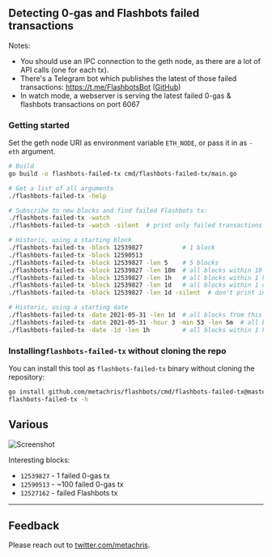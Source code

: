 ## Detecting 0-gas and Flashbots failed transactions

Notes:

* You should use an IPC connection to the geth node, as there are a lot of API calls (one for each tx).
* There's a Telegram bot which publishes the latest of those failed transactions: https://t.me/FlashbotsBot ([GitHub](https://github.com/metachris/flashbots-tx-telegram-bot))
* In watch mode, a webserver is serving the latest failed 0-gas & flashbots transactions on port 6067

### Getting started

Set the geth node URI as environment variable `ETH_NODE`, or pass it in as `-eth` argument.

```bash
# Build
go build -o flashbots-failed-tx cmd/flashbots-failed-tx/main.go

# Get a list of all arguments
./flashbots-failed-tx -help

# Subscribe to new blocks and find failed Flashbots tx:
./flashbots-failed-tx -watch
./flashbots-failed-tx -watch -silent  # print only failed transactions

# Historic, using a starting block
./flashbots-failed-tx -block 12539827           # 1 block
./flashbots-failed-tx -block 12590513
./flashbots-failed-tx -block 12539827 -len 5    # 5 blocks
./flashbots-failed-tx -block 12539827 -len 10m  # all blocks within 10 minutes of given block
./flashbots-failed-tx -block 12539827 -len 1h   # all blocks within 1 hour of given block
./flashbots-failed-tx -block 12539827 -len 1d   # all blocks within 1 day of given block
./flashbots-failed-tx -block 12539827 -len 1d -silent  # don't print information for every block

# Historic, using a starting date
./flashbots-failed-tx -date 2021-05-31 -len 1d  # all blocks from this day (00:00:00 -> 23:59:59 UTC)
./flashbots-failed-tx -date 2021-05-31 -hour 3 -min 53 -len 5m  # all blocks within 1 hour of given date and time (UTC)
./flashbots-failed-tx -date -1d -len 1h         # all blocks within 1 hour of yesterday 00:00:00 (UTC)
```

### Installing`flashbots-failed-tx` without cloning the repo

You can install this tool as `flashbots-failed-tx` binary without cloning the repository:

```bash
go install github.com/metachris/flashbots/cmd/flashbots-failed-tx@master
flashbots-failed-tx -h
```

## Various

![Screenshot](https://user-images.githubusercontent.com/116939/121942680-0d0e0600-cd51-11eb-95f0-a0686842f7c2.png)

Interesting blocks:

* `12539827` - 1 failed 0-gas tx
* `12590513` - ~100 failed 0-gas tx
* `12527162` - failed Flashbots tx

---

## Feedback

Please reach out to [twitter.com/metachris](https://twitter.com/metachris).
